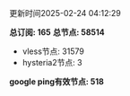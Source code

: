 更新时间2025-02-24 04:12:29

**总订阅: 165**
**总节点: 58514**
- vless节点: 31579
- hysteria2节点: 3

**google ping有效节点: 518**
